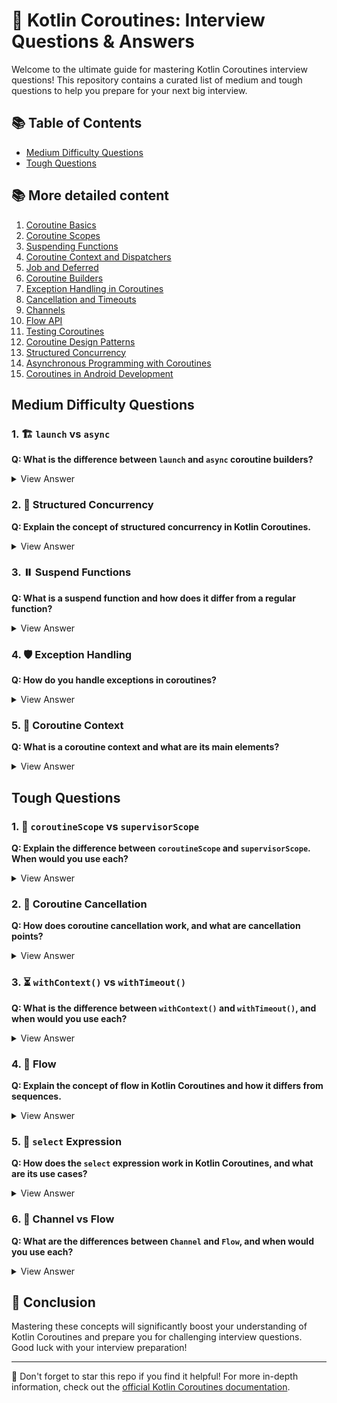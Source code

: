 # 🚀 Kotlin Coroutines: Interview Questions & Answers

Welcome to the ultimate guide for mastering Kotlin Coroutines interview questions! This repository contains a curated list of medium and tough questions to help you prepare for your next big interview.

## 📚 Table of Contents

- [Medium Difficulty Questions](#medium-difficulty-questions)
- [Tough Questions](#tough-questions)

## 📚 More detailed content

1. [Coroutine Basics](./kotlin-coroutines/coroutine-basics-qa.md)
2. [Coroutine Scopes](./kotlin-coroutines/coroutine-scopes-qa.md)
3. [Suspending Functions](./kotlin-coroutines/suspending-functions-qa.md)
4. [Coroutine Context and Dispatchers](./kotlin-coroutines/coroutine-context-and-dispatchers-qa.md)
5. [Job and Deferred](./kotlin-coroutines/job-and-deferred-qa.md)
6. [Coroutine Builders](./kotlin-coroutines/coroutine-builders-qa.md)
7. [Exception Handling in Coroutines](./kotlin-coroutines/exception-handling-in-coroutines-qa.md)
8. [Cancellation and Timeouts](./kotlin-coroutines/cancellation-and-timeouts-qa.md)
9. [Channels](./kotlin-coroutines/channels-qa.md)
10. [Flow API](./kotlin-coroutines/flow-api-qa.md)
11. [Testing Coroutines](./kotlin-coroutines/testing-coroutines-qa.md)
12. [Coroutine Design Patterns](./kotlin-coroutines/coroutine-design-patterns-qa.md)
13. [Structured Concurrency](./kotlin-coroutines/structured-concurrency-qa.md)
14. [Asynchronous Programming with Coroutines](./kotlin-coroutines/asynchronous-programming-with-coroutines-qa.md)
15. [Coroutines in Android Development](./kotlin-coroutines/coroutines-in-android-development-qa.md)

## Medium Difficulty Questions

### 1. 🏗️ `launch` vs `async`

**Q: What is the difference between `launch` and `async` coroutine builders?**

<details>
<summary>View Answer</summary>

Both `launch` and `async` are coroutine builders, but they have different use cases:
- `launch`:
  - Starts a coroutine that doesn't return a result
  - Returns a `Job` object
- `async`:
  - Used when you need to return a result from the coroutine
  - Returns a `Deferred` object (a light-weight non-blocking future)

</details>

### 2. 🏢 Structured Concurrency

**Q: Explain the concept of structured concurrency in Kotlin Coroutines.**

<details>
<summary>View Answer</summary>

Structured concurrency is a design principle ensuring that coroutines are not lost or leaked:
- Coroutines follow a parent-child hierarchy
- When a parent coroutine is cancelled, all its child coroutines are cancelled too
- A parent coroutine waits for all its children to complete before completing itself

This helps in managing the lifetime of coroutines and prevents resource leaks.

</details>

### 3. ⏸️ Suspend Functions

**Q: What is a suspend function and how does it differ from a regular function?**

<details>
<summary>View Answer</summary>

A suspend function is a function that can be paused and resumed. Key differences:
- Marked with the `suspend` keyword
- Can only be called from within a coroutine or another suspend function
- Can use other suspend functions like `delay()` without blocking the thread
- Transformed into a state machine by the Kotlin compiler

</details>

### 4. 🛡️ Exception Handling

**Q: How do you handle exceptions in coroutines?**

<details>
<summary>View Answer</summary>

Exceptions in coroutines can be handled using:
- Try-catch blocks within the coroutine
- `CoroutineExceptionHandler` for uncaught exceptions
- `SupervisorJob` to prevent sibling coroutines from cancelling each other
- `runCatching` for functional-style exception handling

</details>

### 5. 🧩 Coroutine Context

**Q: What is a coroutine context and what are its main elements?**

<details>
<summary>View Answer</summary>

A coroutine context is a set of elements that define the behavior of a coroutine. Main elements include:
- Job: Controls the lifecycle of the coroutine
- Dispatcher: Determines which thread(s) the coroutine runs on
- CoroutineName: Assigns a name to the coroutine for debugging purposes
- CoroutineExceptionHandler: Handles uncaught exceptions

</details>

## Tough Questions

### 1. 🔬 `coroutineScope` vs `supervisorScope`

**Q: Explain the difference between `coroutineScope` and `supervisorScope`. When would you use each?**

<details>
<summary>View Answer</summary>

Both create a new coroutine scope, but differ in exception handling:

`coroutineScope`:
- Cancels all children if any child fails
- Propagates the exception to its parent
- Use for all-or-nothing execution of child coroutines

`supervisorScope`:
- Doesn't cancel other children when one fails
- Doesn't propagate exceptions to its parent automatically
- Use for independent execution of child coroutines

Use `coroutineScope` for dependent tasks, `supervisorScope` for independent tasks.

</details>

### 2. 🚫 Coroutine Cancellation

**Q: How does coroutine cancellation work, and what are cancellation points?**

<details>
<summary>View Answer</summary>

Coroutine cancellation works cooperatively:
1. Job's state changes to cancelling
2. `CancellationException` is thrown at the next cancellation point
3. Coroutine runs its cancellation logic and terminates

Cancellation points are typically suspend functions like `yield()`, `delay()`, or `withContext()`.

To make computations cancellable, periodically check `isActive` flag or call `yield()`.

</details>

### 3. ⏳ `withContext()` vs `withTimeout()`

**Q: What is the difference between `withContext()` and `withTimeout()`, and when would you use each?**

<details>
<summary>View Answer</summary>

- `withContext(context) { ... }`: Switches the context of a coroutine
  - Use to change dispatchers (e.g., moving to a background thread)

- `withTimeout(timeMillis) { ... }`: Sets a timeout for a block of suspending code
  - Throws `TimeoutCancellationException` if exceeded
  - Use to limit execution time of an operation

</details>

### 4. 🌊 Flow

**Q: Explain the concept of flow in Kotlin Coroutines and how it differs from sequences.**

<details>
<summary>View Answer</summary>

Flow is for handling streams of asynchronous data. Differences from sequences:
- Asynchronous (sequences are synchronous)
- Can emit values computed asynchronously
- Supports back-pressure out of the box
- Has built-in cancellation support
- Can use coroutine contexts and dispatchers

Used for handling streams from async operations like network requests or database queries.

</details>

### 5. 🔀 `select` Expression

**Q: How does the `select` expression work in Kotlin Coroutines, and what are its use cases?**

<details>
<summary>View Answer</summary>

`select` allows awaiting multiple suspending functions simultaneously, selecting the first available. Use cases:
- Receiving from multiple channels
- Combining timeouts with other operations
- Racing multiple asynchronous operations

Example:
```kotlin
select<Unit> {
    channel1.onReceive { value ->
        println("Received from channel1: $value")
    }
    channel2.onReceive { value ->
        println("Received from channel2: $value")
    }
}
```

</details>

### 6. 📡 Channel vs Flow

**Q: What are the differences between `Channel` and `Flow`, and when would you use each?**

<details>
<summary>View Answer</summary>

Channels:
- Hot streams (active even without collectors)
- Multiple senders and receivers
- For coroutine-to-coroutine communication
- Built-in back-pressure support

Flows:
- Cold streams (only active when collected)
- Single sender, multiple collectors
- For asynchronous data streaming
- Rich set of operators for data manipulation

Use Channels for coroutine communication or shared event streams. Use Flow for async sequences, especially with functional-style operations.

</details>

## 🎉 Conclusion

Mastering these concepts will significantly boost your understanding of Kotlin Coroutines and prepare you for challenging interview questions. Good luck with your interview preparation!

---

📌 Don't forget to star this repo if you find it helpful! For more in-depth information, check out the [official Kotlin Coroutines documentation](https://kotlinlang.org/docs/coroutines-overview.html).

